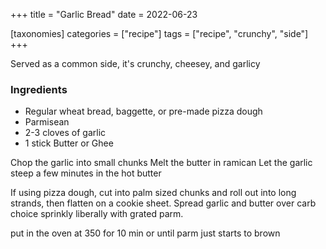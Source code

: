 +++
title = "Garlic Bread"
date = 2022-06-23

[taxonomies]
categories = ["recipe"]
tags = ["recipe", "crunchy", "side"]
+++

Served as a common side, it's crunchy, cheesey, and garlicy

<!-- more -->

### Ingredients

- Regular wheat bread, baggette, or pre-made pizza dough
- Parmisean
- 2-3 cloves of garlic
- 1 stick Butter or Ghee

Chop the garlic into small chunks
Melt the butter in ramican
Let the garlic steep a few minutes in the hot butter

If using pizza dough, cut into palm sized chunks and roll out into long strands, then flatten on a cookie sheet.
Spread garlic and butter over carb choice
sprinkly liberally with grated parm.

put in the oven at 350 for 10 min or until parm just starts to brown
